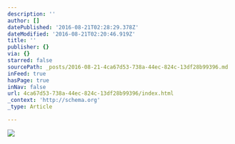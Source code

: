 ```yaml
---
description: ''
author: []
datePublished: '2016-08-21T02:28:29.378Z'
dateModified: '2016-08-21T02:20:46.919Z'
title: ''
publisher: {}
via: {}
starred: false
sourcePath: _posts/2016-08-21-4ca67d53-738a-44ec-824c-13df28b99396.md
inFeed: true
hasPage: true
inNav: false
url: 4ca67d53-738a-44ec-824c-13df28b99396/index.html
_context: 'http://schema.org'
_type: Article

---
```

![](https://the-grid-user-content.s3-us-west-2.amazonaws.com/9f8929a4-7e2d-45d9-90a1-9857e280505c.jpg)